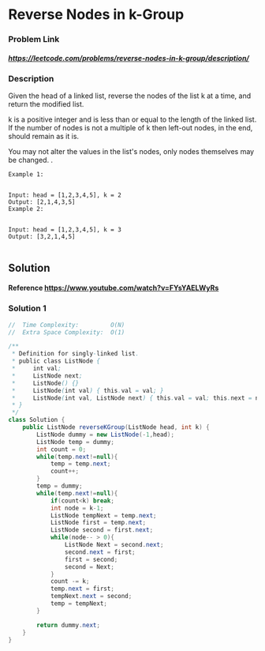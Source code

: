 
# Reverse Nodes in k-Group

### Problem Link 
##### https://leetcode.com/problems/reverse-nodes-in-k-group/description/
### Description
Given the head of a linked list, reverse the nodes of the list k at a time, and return the modified list.

k is a positive integer and is less than or equal to the length of the linked list. If the number of nodes is not a multiple of k then left-out nodes, in the end, should remain as it is.

You may not alter the values in the list's nodes, only nodes themselves may be changed.
.
```
Example 1:


Input: head = [1,2,3,4,5], k = 2
Output: [2,1,4,3,5]
Example 2:


Input: head = [1,2,3,4,5], k = 3
Output: [3,2,1,4,5]
 
```

## Solution 
#### Reference https://www.youtube.com/watch?v=FYsYAELWyRs

### Solution 1
```java
//  Time Complexity:         O(N)
//  Extra Space Complexity:  O(1)

/**
 * Definition for singly-linked list.
 * public class ListNode {
 *     int val;
 *     ListNode next;
 *     ListNode() {}
 *     ListNode(int val) { this.val = val; }
 *     ListNode(int val, ListNode next) { this.val = val; this.next = next; }
 * }
 */
class Solution {
    public ListNode reverseKGroup(ListNode head, int k) {
        ListNode dummy = new ListNode(-1,head);
        ListNode temp = dummy;
        int count = 0;
        while(temp.next!=null){
            temp = temp.next;
            count++;
        }
        temp = dummy;
        while(temp.next!=null){
            if(count<k) break;
            int node = k-1;
            ListNode tempNext = temp.next;
            ListNode first = temp.next;
            ListNode second = first.next;
            while(node-- > 0){
                ListNode Next = second.next;
                second.next = first;
                first = second;
                second = Next;
            }
            count -= k;
            temp.next = first;
            tempNext.next = second;
            temp = tempNext;
        }

        return dummy.next;
    }
}

```

